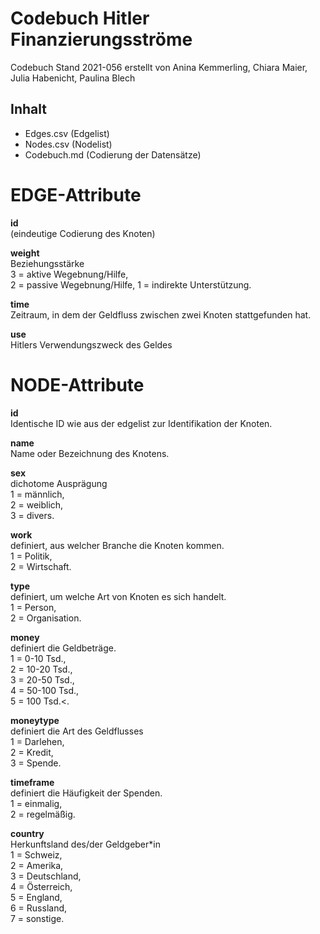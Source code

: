 # Codebuch Hitler Finanzierungsströme #
Codebuch Stand 2021-056
erstellt von Anina Kemmerling, Chiara Maier, Julia Habenicht, Paulina Blech

## Inhalt
- Edges.csv (Edgelist)
- Nodes.csv (Nodelist)
- Codebuch.md (Codierung der Datensätze)

# EDGE-Attribute

**id**  
(eindeutige Codierung des Knoten)   

**weight**   
Beziehungsstärke   
3 = aktive Wegebnung/Hilfe,  
2 = passive Wegebnung/Hilfe, 
1 = indirekte Unterstützung.

**time**  
Zeitraum, in dem der Geldfluss zwischen zwei Knoten stattgefunden hat.

**use**  
Hitlers Verwendungszweck des Geldes

# NODE-Attribute  
  
**id**  
Identische ID wie aus der edgelist zur Identifikation der Knoten. 

**name**  
Name oder Bezeichnung des Knotens.

**sex**    
dichotome Ausprägung  
1 = männlich,  
2 = weiblich,  
3 = divers.
  
**work**    
definiert, aus welcher Branche die Knoten kommen.  
1 = Politik,  
2 = Wirtschaft.

**type**   
definiert, um welche Art von Knoten es sich handelt.  
1 = Person,   
2 = Organisation.    

**money**    
definiert die Geldbeträge.  
1 = 0-10 Tsd.,  
2 = 10-20 Tsd.,  
3 = 20-50 Tsd.,  
4 = 50-100 Tsd.,  
5 = 100 Tsd.<.
  
**moneytype**  
definiert die Art des Geldflusses  
1 = Darlehen,       
2 = Kredit,    
3 = Spende.    
  
**timeframe**    
definiert die Häufigkeit der Spenden.  
1 = einmalig,   
2 = regelmäßig.   

**country**  
Herkunftsland des/der Geldgeber*in  
1 = Schweiz,      
2 = Amerika,   
3 = Deutschland,    
4 = Österreich,  
5 = England,  
6 = Russland,  
7 = sonstige.

##

